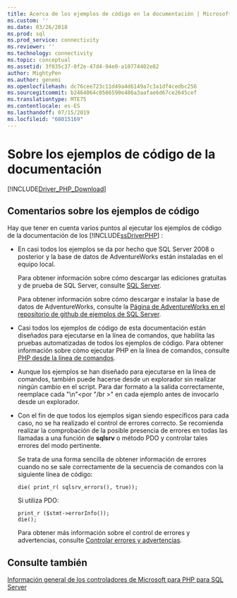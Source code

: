 ```yaml
---
title: Acerca de los ejemplos de código en la documentación | Microsoft Docs
ms.custom: ''
ms.date: 03/26/2018
ms.prod: sql
ms.prod_service: connectivity
ms.reviewer: ''
ms.technology: connectivity
ms.topic: conceptual
ms.assetid: 3f035c37-0f2e-47d4-94e0-a10774402e82
author: MightyPen
ms.author: genemi
ms.openlocfilehash: dc76cee723c11d49a4d6149a7c3a1df4cedbc256
ms.sourcegitcommit: b2464064c0566590e486a3aafae6d67ce2645cef
ms.translationtype: MTE75
ms.contentlocale: es-ES
ms.lasthandoff: 07/15/2019
ms.locfileid: "68015169"
---
```

# <a name="about-code-examples-in-the-documentation"></a>Sobre los ejemplos de código de la documentación
[!INCLUDE[Driver_PHP_Download](../../includes/driver_php_download.md)]

## <a name="remarks-about-the-code-examples"></a>Comentarios sobre los ejemplos de código
Hay que tener en cuenta varios puntos al ejecutar los ejemplos de código de la documentación de los [!INCLUDE[ssDriverPHP](../../includes/ssdriverphp_md.md)] :  
  
-   En casi todos los ejemplos se da por hecho que SQL Server 2008 o posterior y la base de datos de AdventureWorks están instaladas en el equipo local.  
  
    Para obtener información sobre cómo descargar las ediciones gratuitas y de prueba de SQL Server, consulte [SQL Server](https://go.microsoft.com/fwlink/?LinkID=120193).  
  
    Para obtener información sobre cómo descargar e instalar la base de datos de AdventureWorks, consulte la [Página de AdventureWorks en el repositorio de github de ejemplos de SQL Server](https://github.com/Microsoft/sql-server-samples/tree/master/samples/databases/adventure-works).
  
-   Casi todos los ejemplos de código de esta documentación están diseñados para ejecutarse en la línea de comandos, que habilita las pruebas automatizadas de todos los ejemplos de código. Para obtener información sobre cómo ejecutar PHP en la línea de comandos, consulte [PHP desde la línea de comandos](https://php.net/manual/en/features.commandline.php).  
  
-   Aunque los ejemplos se han diseñado para ejecutarse en la línea de comandos, también puede hacerse desde un explorador sin realizar ningún cambio en el script. Para dar formato a la salida correctamente, reemplace cada "\n"\<por "\/br >" en cada ejemplo antes de invocarlo desde un explorador.  
  
-   Con el fin de que todos los ejemplos sigan siendo específicos para cada caso, no se ha realizado el control de errores correcto. Se recomienda realizar la comprobación de la posible presencia de errores en todas las llamadas a una función de **sqlsrv** o método PDO y controlar tales errores del modo pertinente.  
  
    Se trata de una forma sencilla de obtener información de errores cuando no se sale correctamente de la secuencia de comandos con la siguiente línea de código:  
  
    ```  
    die( print_r( sqlsrv_errors(), true));  
    ```  
  
    Si utiliza PDO:  
  
    ```  
    print_r ($stmt->errorInfo());  
    die();  
    ```  
  
    Para obtener más información sobre el control de errores y advertencias, consulte [Controlar errores y advertencias](../../connect/php/handling-errors-and-warnings.md).  
  
## <a name="see-also"></a>Consulte también  
[Información general de los controladores de Microsoft para PHP para SQL Server](../../connect/php/overview-of-the-php-sql-driver.md)
  
